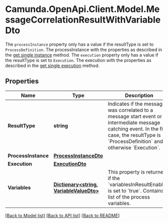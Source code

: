# Camunda.OpenApi.Client.Model.MessageCorrelationResultWithVariableDto
The `processInstance` property only has a value if the resultType is set to `ProcessDefinition`. The processInstance with the properties as described in the [get single instance](https://docs.camunda.org/manual/7.15/reference/rest/process-instance/get/) method.  The `execution` property only has a value if the resultType is set to `Execution`. The execution with the properties as described in the [get single execution](https://docs.camunda.org/manual/7.15/reference/rest/execution/get/) method.

## Properties

Name | Type | Description | Notes
------------ | ------------- | ------------- | -------------
**ResultType** | **string** | Indicates if the message was correlated to a message start event or an  intermediate message catching event. In the first case, the resultType is  &#x60;ProcessDefinition&#x60; and otherwise &#x60;Execution&#x60;. | [optional] 
**ProcessInstance** | [**ProcessInstanceDto**](ProcessInstanceDto.md) |  | [optional] 
**Execution** | [**ExecutionDto**](ExecutionDto.md) |  | [optional] 
**Variables** | [**Dictionary&lt;string, VariableValueDto&gt;**](VariableValueDto.md) | This property is returned if the &#x60;variablesInResultEnabled&#x60; is set to &#x60;true&#x60;. Contains a list of the process variables.  | [optional] 

[[Back to Model list]](../README.md#documentation-for-models) [[Back to API list]](../README.md#documentation-for-api-endpoints) [[Back to README]](../README.md)

